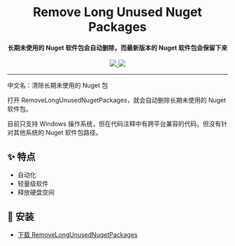 <h1 align="center">Remove Long Unused Nuget Packages</h1>
<h4 align="center">长期未使用的 Nuget 软件包会自动删除，而最新版本的 Nuget 软件包会保留下来</h4>

<p align="center">
  <a href="https://opensource.org/licenses/MIT">
    <img src="http://img.shields.io/badge/License-MIT-1e90ff?style=for-the-badge"/>
  </a>
  <a href="https://dotnet.microsoft.com">
    <img src="http://img.shields.io/badge/.Net-9.0-1e90ff?style=for-the-badge"/>
  </a>
</p>

---

中文名：清除长期未使用的 Nuget 包

打开 RemoveLongUnusedNugetPackages，就会自动删除长期未使用的 Nuget 软件包。

目前只支持 Windows 操作系统，但在代码注释中有跨平台兼容的代码，但没有针对其他系统的 Nuget 软件包路径。

## ✨ 特点

- 自动化
- 轻量级软件
- 释放硬盘空间

## 🌟 安装

- [下载 RemoveLongUnusedNugetPackages](https://github.com/suoyukii/RemoveLongUnusedNugetPackages/releases)